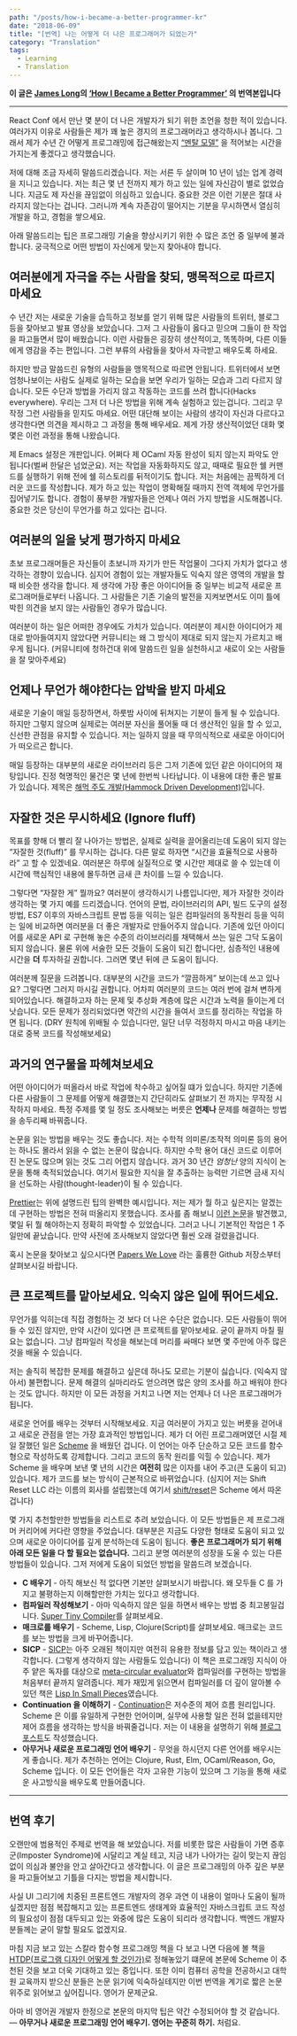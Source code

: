 ```yaml
---
path: "/posts/how-i-became-a-better-programmer-kr"
date: "2018-06-09"
title: "[번역] 나는 어떻게 더 나은 프로그래머가 되었는가"
category: "Translation"
tags:
  - Learning
  - Translation
---
```


**이 글은 [James Long](https://twitter.com/jlongster)의 [‘How I Became a Better Programmer’](https://jlongster.com/How-I-Became-Better-Programmer) 의 번역본입니다**

---

React Conf 에서 만난 몇 분이 더 나은 개발자가 되기 위한 조언을 청한 적이 있습니다. 여러가지 이유로 사람들은 제가 꽤 높은 경지의 프로그래머라고 생각하시나 봅니다. 그래서 제가 수년 간 어떻게 프로그래밍에 접근해왔는지 [“멘탈 모델”](https://medium.com/guleum/%EB%A9%98%ED%83%88%EB%AA%A8%EB%8D%B8-mental-model-f0d958621b6a?source=linkShare-34da077493e1-1528524629) 을 적어보는 시간을 가지는게 좋겠다고 생각했습니다.

저에 대해 조금 자세히 말씀드리겠습니다. 저는 서른 두 살이며 10 년이 넘는 업계 경력을 지니고 있습니다. 저는 최근 몇 년 전까지 제가 하고 있는 일에 자신감이 별로 없었습니다. 지금도 제 자신을 끊임없이 의심하고 있습니다. 중요한 것은 이런 기분은 절대 사라지지 않는다는 겁니다. 그러니까 계속 자존감이 떨어지는 기분을 무시하면서 열심히 개발을 하고, 경험을 쌓으세요.

아래 말씀드리는 팁은 프로그래밍 기술을 향상시키기 위한 수 많은 조언 중 일부에 불과합니다. 궁극적으로 어떤 방법이 자신에게 맞는지 찾아내야 합니다.

## 여러분에게 자극을 주는 사람을 찾되, 맹목적으로 따르지 마세요

수 년간 저는 새로운 기술을 습득하고 정보를 얻기 위해 많은 사람들의 트위터, 블로그 등을 찾아보고 발표 영상을 보았습니다. 그저 그 사람들이 옳다고 믿으며 그들이 한 작업을 파고들면서 많이 배웠습니다. 이런 사람들은 굉장히 생산적이고, 똑똑하며, 다른 이들에게 영감을 주는 편입니다. 그런 부류의 사람들을 찾아서 자극받고 배우도록 하세요.

하지만 방금 말씀드린 유형의 사람들을 맹목적으로 따르면 안됩니다. 트위터에서 보면 엄청나보이는 사람도 실제로 일하는 모습을 보면 우리가 일하는 모습과 그리 다르지 않습니다. 모든 수단과 방법을 가리지 않고 작동하는 코드를 쓰려 합니다(Hacks everywhere). 우리는 그저 더 나은 방법을 위해 계속 실험하고 있는겁니다. 그리고 무작정 그런 사람들을 믿지도 마세요. 어떤 대단해 보이는 사람의 생각이 자신과 다르다고 생각한다면 의견을 제시하고 그 과정을 통해 배우세요. 제게 가장 생산적이었던 대화 몇몇은 이런 과정을 통해 나왔습니다.

제 Emacs 설정은 개판입니다. 어쩌다 제 OCaml 자동 완성이 되지 않는지 파악도 안 됩니다(벌써 한달은 넘었군요). 저는 작업을 자동화하지도 않고, 때때로 필요한 쉘 커맨드를 실행하기 위해 전에 쉘 히스토리를 뒤적이기도 합니다. 저는 처음에는 끔찍하게 더러운 코드를 작성합니다. 제가 하고 있는 작업이 명확해질 때까지 전역 객체에 무언가를 집어넣기도 합니다. 경험이 풍부한 개발자들은 언제나 여러 가지 방법을 시도해봅니다. 중요한 것은 당신이 무언가를 하고 있다는 겁니다.

## 여러분의 일을 낮게 평가하지 마세요

초보 프로그래머들은 자신들이 초보니까 자기가 만든 작업물이 그다지 가치가 없다고 생각하는 경향이 있습니다. 심지어 경험이 있는 개발자들도 익숙지 않은 영역의 개발을 할 때 비슷한 생각을 합니다. 제 생각에 가장 좋은 아이디어들 중 일부는 비교적 새로운 프로그래머들로부터 나옵니다. 그 사람들은 기존 기술의 발전을 지켜보면서도 이미 틀에 박힌 의견을 보지 않는 사람들인 경우가 많습니다.

여러분이 하는 일은 어떠한 경우에도 가치가 있습니다. 여러분이 제시한 아이디어가 제대로 받아들여지지 않았다면 커뮤니티는 왜 그 방식이 제대로 되지 않는지 가르치고 배우게 됩니다. (커뮤니티에 청하건대 위에 말씀드린 일을 실천하시고 새로이 오는 사람들을 잘 맞아주세요)

## 언제나 무언가 해야한다는 압박을 받지 마세요

새로운 기술이 매일 등장하면서, 하룻밤 사이에 뒤쳐지는 기분이 들게 될 수 있습니다. 하지만 그렇지 않으며 실제로는 여러분 자신을 풀어둘 때 더 생산적인 일을 할 수 있고, 신선한 관점을 유지할 수 있습니다. 저는 일하지 않을 때 무의식적으로 새로운 아이디어가 떠오르곤 합니다.

매일 등장하는 대부분의 새로운 라이브러리 등은 그저 기존에 있던 같은 아이디어의 재탕입니다. 진정 혁명적인 물건은 몇 년에 한번씩 나타납니다. 이 내용에 대한 좋은 발표가 있습니다. 제목은 [해먹 주도 개발(Hammock Driven Development)](https://youtu.be/f84n5oFoZBc)입니다.

## 자잘한 것은 무시하세요 (Ignore fluff)

목표를 향해 더 빨리 잘 나아가는 방법은, 실제로 실력을 끌어올리는데 도움이 되지 않는 “자잘한 것(fluff)” 를 무시하는 겁니다. 다른 말로 하자면 “시간을 효율적으로 사용하라” 고 할 수 있겠네요. 여러분은 하루에 실질적으로 몇 시간만 제대로 쓸 수 있는데 이 시간에 핵심적인 내용에 몰두하면 금새 큰 차이를 느낄 수 있습니다.

그렇다면 “자잘한 게” 뭘까요? 여러분이 생각하시기 나름입니다만, 제가 자잘한 것이라 생각하는 몇 가지 예를 드리겠습니다. 언어의 문법, 라이브러리의 API, 빌드 도구의 설정 방법, ES7 이후의 자바스크립트 문법 등을 익히는 일은 컴파일러의 동작원리 등을 익히는 일에 비교하면 여러분을 더 좋은 개발자로 만들어주지 않습니다. 기존에 있던 아이디어를 새로운 API 로 구현해 놓은 수준의 라이브러리를 채택해서 쓰는 일은 그닥 도움이 되지 않습니다. 물론 위에 서술한 모든 것들이 도움이 되긴 합니다만, 심층적인 내용에 시간을 **더** 투자하길 권합니다. 그러면 몇년 뒤에 큰 도움이 됩니다.

여러분께 질문을 드려봅니다. 대부분의 시간을 코드가 “깔끔하게” 보이는데 쓰고 있나요? 그렇다면 그러지 마시길 권합니다. 어차피 여러분의 코드는 여러 번에 걸쳐 변하게 되어있습니다. 해결하고자 하는 문제 및 추상화 계층에 많은 시간과 노력을 들이는게 더 낫습니다. 모든 문제가 정리되었다면 약간의 시간을 들여서 코드를 정리하는 작업을 하면 됩니다. (DRY 원칙에 위배될 수 있습니다만, 일단 너무 걱정하지 마시고 마음 내키는대로 중복 코드를 작성해보세요)

## 과거의 연구물을 파헤쳐보세요

어떤 아이디어가 떠올라서 바로 작업에 착수하고 싶어질 떄가 있습니다. 하지만 기존에 다른 사람들이 그 문제를 어떻게 해결했는지 간단히라도 살펴보기 전 까지는 무작정 시작하지 마세요. 특정 주제를 몇 일 정도 조사해보는 버릇은 **언제나** 문제를 해결하는 방법을 송두리째 바꿔줍니다.

논문을 읽는 방법을 배우는 것도 좋습니다. 저는 수학적 의미론/조작적 의미론 등의 용어는 하나도 몰라서 읽을 수 없는 논문이 많습니다. 하지만 수학 용어 대신 코드로 이루어진 논문도 많으며 읽는 것도 그리 어렵지 않습니다. 과거 30 년간 _엄청난_ 양의 지식이 논문을 통해 축적되었습니다. 여기서 필요한 지식을 잘 추출하는 능력만 기르면 금새 지식을 선도하는 사람(thought-leader)이 될 수 있습니다.

[Prettier](https://github.com/prettier/prettier)는 위에 설명드린 팁의 완벽한 예시입니다. 저는 제가 뭘 하고 싶은지는 알겠는데 구현하는 방법은 전혀 떠올리지 못했습니다. 조사를 좀 해보니 [이런 논문](http://homepages.inf.ed.ac.uk/wadler/papers/prettier/prettier.pdf)을 발견했고, 몇일 뒤 뭘 해야하는지 정확히 파악할 수 있었습니다. 그러고 나니 기본적인 작업은 1 주일만에 끝났습니다. 만약 사전에 조사해보지 않았다면 훨씬 오래 걸렸을겁니다.

혹시 논문을 찾아보고 싶으시다면 [Papers We Love](https://github.com/papers-we-love/papers-we-love) 라는 훌륭한 Github 저장소부터 살펴보시길 바랍니다.

## 큰 프로젝트를 맡아보세요. 익숙지 않은 일에 뛰어드세요.

무언가를 익히는데 직접 경험하는 것 보다 더 나은 수단은 없습니다. 모든 사람들이 뛰어들 수 있진 않지만, 만약 시간이 있다면 큰 프로젝트를 맡아보세요. 굳이 끝까지 마칠 필요는 없습니다. 그냥 컴파일러 작성을 해보는데 머리를 싸매다 보면 몇 주만에 아주 많은 것을 배울 수 있습니다.

저는 솔직히 복잡한 문제를 해결하고 싶은데 하나도 모르는 기분이 싫습니다. (익숙지 않아서) 불편합니다. 문제 해결의 실마리라도 얻으려면 많은 양의 조사를 하고 배워야 한다는 것도 압니다. 하지만 이 모든 과정을 거치고 나면 저는 언제나 더 나은 프로그래머가 됩니다.

새로운 언어를 배우는 것부터 시작해보세요. 지금 여러분이 가지고 있는 버릇을 걷어내고 새로운 관점을 얻는 가장 효과적인 방법입니다. 제가 더 어린 프로그래머였던 시절 제일 잘했던 일은 [Scheme](<https://en.wikipedia.org/wiki/Scheme_(programming_language)>) 을 배웠던 겁니다. 이 언어는 아주 단순하고 모든 코드를 함수형으로 작성하도록 강제합니다. 그리고 코드의 동작 원리를 익힐 수 있습니다. 제가 Scheme 을 배우며 보낸 몇 년의 시간은 **여전히** 많은 이자를 내어 주고(큰 도움이 되고) 있습니다. 제가 코드를 보는 방식이 근본적으로 바뀌었습니다. (심지어 저는 Shift Reset LLC 라는 이름의 회사를 설립했는데 여기서 [shift/reset](https://en.wikipedia.org/wiki/Delimited_continuation)은 Scheme 에서 따온 겁니다)

몇 가지 추천할만한 방법들을 리스트로 추려 보았습니다. 이 모든 방법들은 제 프로그래머 커리어에 커다란 영향을 주었습니다. 대부분은 지금도 다양한 형태로 도움이 되고 있으며 새로운 아이디어를 깊게 분석하는데 도움이 됩니다. **좋은 프로그래머가 되기 위해 아래 모든 일을 다 할 필요는 없습니다.** 그리고 분명 여러분의 성장을 도울 수 있는 다른 방법들이 있습니다. 그저 저에게 도움이 되었던 방법을 말씀드려 보겠습니다.

* **C 배우기** - 아직 해보신 적 없다면 기본만 살펴보시기 바랍니다. 왜 모두들 C 를 가지고 불평하는지 이해할만한 가치는 있다고 생각합니다.
* **컴파일러 작성해보기** - 아마 익숙하지 않은 일을 하면서 배우는 방법 중 최고봉일겁니다. [Super Tiny Compiler](https://github.com/thejameskyle/the-super-tiny-compiler)를 살펴보세요.
* **매크로를 배우기** - Scheme, Lisp, Clojure(Script)를 살펴보세요. 매크로는 코드를 보는 방법을 크게 바꾸어줍니다.
* **SICP** - [SICP](https://mitpress.mit.edu/sites/default/files/sicp/index.html)는 아주 오래된 책이지만 여전히 유용한 정보를 담고 있는 책이라고 생각합니다. (그렇게 생각하지 않는 사람들도 있습니다) 이 책은 프로그래밍 지식이 아주 얕은 독자를 대상으로 [meta-circular evaluator](https://en.m.wikipedia.org/wiki/Meta-circular_evaluator)와 컴파일러를 구현하는 방법을 처음부터 끝까지 알려줍니다. 제가 재밌게 읽으면서 컴파일러를 더 깊이 알아볼 수 있던 책은 [Lisp In Small Pieces](https://www.amazon.com/Lisp-Small-Pieces-Christian-Queinnec/dp/0521545668)였습니다.
* **Continuation 을 이해하기** - [Continuation](https://en.wikipedia.org/wiki/Continuation)은 저수준의 제어 흐름 원리입니다. Scheme 은 이를 유일하게 구현한 언어이며, 실무에 사용할 일은 전혀 없을테지만 제어 흐름을 생각하는 방식을 바꿔줄겁니다. 저는 이 내용을 설명하기 위해 [블로그 포스트](http://jlongster.com/Whats-in-a-Continuation)도 작성했습니다.
* **아무거나 새로운 프로그래밍 언어 배우기** - 무엇을 하시던지 다른 언어를 배우시는게 좋습니다. 제가 추천하는 언어는 Clojure, Rust, Elm, OCaml/Reason, Go, Scheme 입니다. 이 모든 언어들은 각자 고유한 기능이 있으며 그 기능을 통해 새로운 사고방식을 배우도록 만들어줍니다.

---

## 번역 후기

오랜만에 범용적인 주제로 번역을 해 보았습니다. 저를 비롯한 많은 사람들이 가면 증후군(Imposter Syndrome)에 시달리고 계실 테고, 지금 내가 나아가는 길이 맞는지 끊임없이 의심과 불안을 안고 살아간다고 생각합니다. 이 글은 프로그래밍의 아주 깊은 부분을 파고들어보고 기틀을 다지는 방법을 제시합니다.

사실 UI 그리기에 치중된 프론트엔드 개발자의 경우 과연 이 내용이 얼마나 도움이 될까 싶겠지만 점점 복잡해지고 있는 프론트엔드 생태계와 효율적인 자바스크립트 코드 작성의 필요성이 점점 대두되고 있는 와중에 많은 도움이 되리라 생각합니다. 백엔드 개발자분들께는 굳이 말할 필요도 없겠지요.

마침 지금 보고 있는 스칼라 함수형 프로그래밍 책을 다 보고 나면 다음에 볼 책을 [HTDP(프로그램 디자인 어떻게 할 것인가)](http://www.htdp.org/)로 정해놓았기 떄문에 본문에 Scheme 이 추천된 것을 보고 더욱 기대하고 있는 중입니다. 또한 이미 컴퓨터 공학을 전공하시고 대학원 교육까지 받으신 분들은 논문 읽기에 익숙하실테지만 이번 번역을 계기로 짧은 논문 위주로 읽어보고 싶어집니다. 영어가 문제군요.

아마 비 영어권 개발자 한정으로 본문의 마지막 팁은 약간 수정되어야 할 것 같습니다. — **아무거나 새로운 프로그래밍 언어 배우기. 영어는 꾸준히 하기.** 처럼요.

